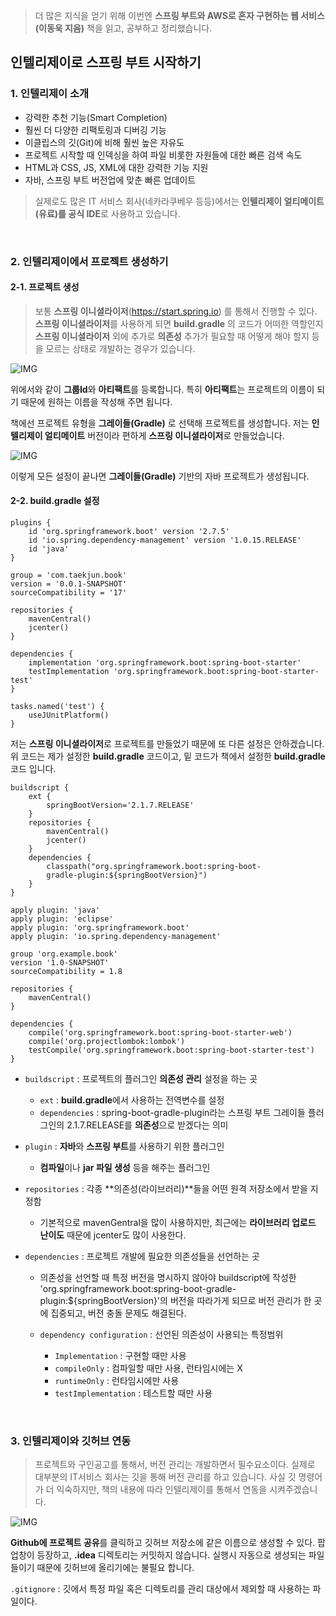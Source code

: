 > 더 많은 지식을 얻기 위해 이번엔 **스프링 부트와 AWS로 혼자 구현하는 웹 서비스(이동욱 지음)** 책을 읽고, 공부하고 정리했습니다.

## 인텔리제이로 스프링 부트 시작하기
### 1. 인텔리제이 소개
- 강력한 추천 기능(Smart Completion)
- 훨씬 더 다양한 리팩토링과 디버깅 기능
- 이클립스의 깃(Git)에 비해 훨씬 높은 자유도
- 프로젝트 시작할 때 인덱싱을 하여 파일 비롯한 자원들에 대한 빠른 검색 속도
- HTML과 CSS, JS, XML에 대한 강력한 기능 지원
- 자바, 스프링 부트 버전업에 맞춘 빠른 업데이트

> 실제로도 많은 IT 서비스 회사(네카라쿠베우 등등)에서는 **인텔리제이 얼티메이트(유료)를 공식 IDE**로 사용하고 있습니다.

<br>

### 2. 인텔리제이에서 프로젝트 생성하기
#### 2-1. 프로젝트 생성
> 보통 **스프링 이니셜라이저**(https://start.spring.io) 를 통해서 진행할 수 있다. **스프링 이니셜라이저**를 사용하게 되면 **build.gradle** 의 코드가 어떠한 역할인지 **스프링 이니셜라이저** 외에 추가로 **의존성** 추가가 필요할 때 어떻게 해야 할지 등을 모르는 상태로 개발하는 경우가 있습니다.

![IMG](https://velog.velcdn.com/images/kimtaekjun/post/e746a05c-a097-40e9-8992-cfb93ce7c85d/image.png)

위에서와 같이 **그룹Id**와 **아티팩트**를 등록합니다. 특히 **아티팩트**는 프로젝트의 이름이 되기 때문에 원하는 이름을 작성해 주면 됩니다.

책에선 프로젝트 유형을 **그레이들(Gradle)** 로 선택해 프로젝트를 생성합니다.
저는 **인텔리제이 얼티메이트** 버전이라 편하게 **스프링 이니셜라이저**로 만들었습니다.

![IMG](https://velog.velcdn.com/images/kimtaekjun/post/ef94ae3d-8acb-4306-b30a-c9fb95b47126/image.png)

이렇게 모든 설정이 끝나면 **그레이들(Gradle)** 기반의 자바 프로젝트가 생성됩니다.

#### 2-2. build.gradle 설정
```
plugins {
	id 'org.springframework.boot' version '2.7.5'
	id 'io.spring.dependency-management' version '1.0.15.RELEASE'
	id 'java'
}

group = 'com.taekjun.book'
version = '0.0.1-SNAPSHOT'
sourceCompatibility = '17'

repositories {
	mavenCentral()
	jcenter()
}

dependencies {
	implementation 'org.springframework.boot:spring-boot-starter'
	testImplementation 'org.springframework.boot:spring-boot-starter-test'
}

tasks.named('test') {
	useJUnitPlatform()
}
```
저는 **스프링 이니셜라이저**로 프로젝트를 만들었기 때문에 또 다른 설정은 안하겠습니다.
위 코드는 제가 설정한 **build.gradle** 코드이고, 밑 코드가 책에서 설정한 **build.gradle** 코드 입니다.
<br>

```
buildscript {
    ext {
        springBootVersion='2.1.7.RELEASE'
    }
    repositories {
        mavenCentral()
        jcenter()
    }
    dependencies {
        classpath("org.springframework.boot:spring-boot-
        gradle-plugin:${springBootVersion}")
    }
}

apply plugin: 'java'
apply plugin: 'eclipse'
apply plugin: 'org.springframework.boot'
apply plugin: 'io.spring.dependency-management'

group 'org.example.book'
version '1.0-SNAPSHOT'
sourceCompatibility = 1.8

repositories {
    mavenCentral()
}

dependencies {
    compile('org.springframework.boot:spring-boot-starter-web')
    compile('org.projectlombok:lombok')
    testCompile('org.springframework.boot:spring-boot-starter-test')
}
```
- `buildscript` : 프로젝트의 플러그인 **의존성 관리** 설정을 하는 곳
    - `ext` : **build.gradle**에서 사용하는 전역변수를 설정
    - `dependencies` : spring-boot-gradle-plugin라는 스프링 부트 그레이들 플러그인의 2.1.7.RELEASE를 **의존성**으로 받겠다는 의미


- `plugin` : **자바**와 **스프링 부트**를 사용하기 위한 플러그인
    - **컴파일**이나 **jar 파일 생성** 등을 해주는 플러그인


- `repositories` : 각종 **의존성(라이브러리)**들을 어떤 원격 저장소에서 받을 지 정함
    - 기본적으로 mavenGentral을 많이 사용하지만, 최근에는 **라이브러리 업로드 난이도** 때문에 jcenter도 많이 사용한다.


- `dependencies` : 프로젝트 개발에 필요한 의존성들을 선언하는 곳
    - 의존성을 선언할 때 특정 버전을 명시하지 않아야 buildscript에 작성한 'org.springframework.boot:spring-boot-gradle-plugin:${springBootVersion}'의 버전을 따라가게 되므로 버전 관리가 한 곳에 집중되고, 버전 충돌 문제도 해결된다.

    - `dependency configuration` : 선언된 의존성이 사용되는 특정범위
        - `Implementation` : 구현할 때만 사용
        - `compileOnly` : 컴파일할 때만 사용, 런타임시에는 X
        - `runtimeOnly` : 런타임시에만 사용
        - `testImplementation` : 테스트할 때만 사용

<br>

### 3. 인텔리제이와 깃허브 연동
> 프로젝트와 구인공고를 통해서, 버전 관리는 개발하면서 필수요소이다.
실제로 대부분의 IT서비스 회사는 깃을 통해 버전 관리를 하고 있습니다.
사실 깃 명령어가 더 익숙하지만, 책의 내용에 따라 인텔리제이를 통해서 연동을 시켜주겠습니다.

![IMG](https://velog.velcdn.com/images/kimtaekjun/post/b9534900-04a2-4ffa-ab11-fa7c8a9f6b88/image.png)

**Github에 프로젝트 공유**를 클릭하고 깃허브 저장소에 같은 이름으로 생성할 수 있다. 팝업창이 등장하고, **.idea** 디렉토리는 커밋하지 않습니다. 실행시 자동으로 생성되는 파일들이기 때문에 깃허브에 올리기에는 불필요 합니다.

`.gitignore` : 깃에서 특정 파일 혹은 디렉토리를 관리 대상에서 제외할 때 사용하는 파일이다.
